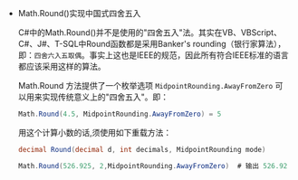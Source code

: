+ Math.Round()实现中国式四舍五入

    C#中的Math.Round()并不是使用的"四舍五入"法。其实在VB、VBScript、C#、J#、T-SQL中Round函数都是采用Banker's rounding（银行家算法），即：`四舍六入五取偶`。事实上这也是IEEE的规范，因此所有符合IEEE标准的语言都应该采用这样的算法。

    Math.Round 方法提供了一个枚举选项 `MidpointRounding.AwayFromZero` 可以用来实现传统意义上的"四舍五入"。即： 
    ```csharp
    Math.Round(4.5, MidpointRounding.AwayFromZero) = 5
    ```

    用这个计算小数的话,须使用如下重载方法：
    ```csharp
    decimal Round(decimal d, int decimals, MidpointRounding mode)

    Math.Round(526.925, 2,MidpointRounding.AwayFromZero)  # 输出 526.92
    ```